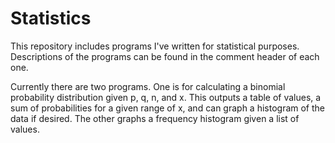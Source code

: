 # Statistics

This repository includes programs I've written for statistical purposes. Descriptions of the programs can be found in the comment header
of each one.  
  
Currently there are two programs. One is for calculating a binomial probability distribution given p, q, n, and x. This outputs a table of
values, a sum of probabilities for a given range of x, and can graph a histogram of the data if desired. The other graphs a frequency 
histogram given a list of values.
